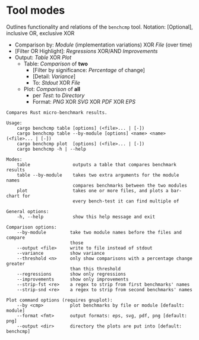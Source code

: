 # Tool modes

Outlines functionality and relations of the `benchcmp` tool.
Notation: \[Optional\], inclusive OR, exclusive XOR

- Comparison by: *Module* (implementation variations) XOR *File* (over time)
- \[Filter OR Highlight\]: *Regressions* XOR/AND *Improvements*
- Output: *Table* XOR *Plot*
    - Table: *Comparison* of **two**
        - \[Filter by significance: *Percentage* of change\]
        - \[Detail: *Variance*\]
        - To: *Stdout* XOR *File*
    - Plot: *Comparison* of **all**
        - per *Test*: to *Directory*
        - Format: *PNG* XOR *SVG* XOR *PDF* XOR *EPS*

```
Compares Rust micro-benchmark results.

Usage:
    cargo benchcmp table [options] (<file>... | [-])
    cargo benchcmp table --by-module [options] <name> <name> (<file>... | [-])
    cargo benchcmp plot  [options] (<file>... | [-])
    cargo benchcmp -h | --help

Modes:
    table                outputs a table that compares benchmark results
    table --by-module    takes two extra arguments for the module names
                         compares benchmarks between the two modules
    plot                 takes one or more files, and plots a bar-chart for
                         every bench-test it can find multiple of

General options:
    -h, --help           show this help message and exit

Comparison options:
    --by-module         take two module names before the files and compare
                        those
    --output <file>     write to file instead of stdout
    --variance          show variance
    --threshold <n>     only show comparisons with a percentage change greater
                        than this threshold
    --regressions       show only regressions
    --improvements      show only improvements
    --strip-fst <re>    a regex to strip from first benchmarks' names
    --strip-snd <re>    a regex to strip from second benchmarks' names

Plot command options (requires gnuplot):
    --by <cmp>          plot benchmarks by file or module [default: module]
    --format <fmt>      output formats: eps, svg, pdf, png [default: png]
    --output <dir>      directory the plots are put into [default: benchcmp]
```
